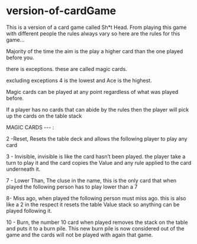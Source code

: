 # version-of-cardGame

This is a version of a card game called Sh*t Head. 
From playing this game with different people the rules always vary so here are the rules for this game...

Majority of the time the aim is the play a higher card than the one played before you. 

there is exceptions. these are called magic cards. 

excluding exceptions 4 is the lowest and Ace is the highest.

Magic cards can be played at any point regardless of what was played before.

If a player has no cards that can abide by the rules then the player will pick up the cards on the table stack

MAGIC CARDS --- :

2 -Reset,  Resets the table deck and allows the following player to play any card

3 - Invisible, invisible is like the card hasn’t been played. the player take a turn to play it and the card copies
the Value and any rule applied to the card underneath it.

7 - Lower Than, The cluse in the name, this is the only card that when played the following person has to play lower than a 7

8- Miss ago, when played the following person must miss ago. this is also like a 2 in the respect it resets the table Value
stack so anything can be played following it.

10 - Burn, the number 10 card when played removes the stack on the table and puts it to a burn pile. This new burn pile is now
considered out of the game and the cards will not be played with again that game.
